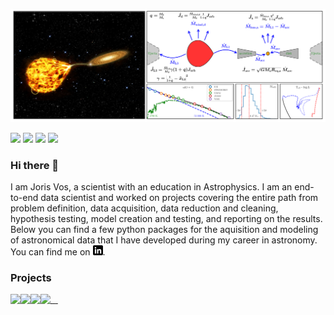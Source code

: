 ![Joris Vos header](https://raw.githubusercontent.com/vosjo/vosjo/master/header.svg)

![](https://img.shields.io/badge/OS-Linux-informational?style=flat&logo=Linux&logoColor=white&color=blue)
![](https://img.shields.io/badge/Code-Python-informational?style=flat&logo=Python&logoColor=white&color=blue)
![](https://img.shields.io/badge/Code-JavaScript-informational?style=flat&logo=JavaScript&logoColor=white&color=blue)
![](https://img.shields.io/badge/Code-SQL-informational?style=flat&logo=PostGreSQL&logoColor=white&color=blue)

### Hi there 👋
I am Joris Vos, a scientist with an education in Astrophysics. I am an end-to-end data scientist and worked on projects covering the entire path from problem definition, data acquisition, data reduction and cleaning, hypothesis testing, model creation and testing, and reporting on the results. Below you can find a few python packages for the aquisition and modeling of astronomical data that I have developed during my career in astronomy. 
You can find me on <a href="https://www.linkedin.com/in/joris-vos/"><img height="16" src="https://raw.githubusercontent.com/vosjo/vosjo/master/linkedin-3-16.png?raw=true"></a>.

### Projects
<a href="https://github.com/vosjo/nnaps">
  <img align="left" src="https://github-readme-stats.vercel.app/api/pin/?username=vosjo&repo=nnaps" />
</a>
<a href="https://github.com/vosjo/trackExplorer">
  <img align="left" src="https://github-readme-stats.vercel.app/api/pin/?username=vosjo&repo=trackExplorer" />
</a>
<a href="https://github.com/vosjo/speedyfit">
  <img align="left" src="https://github-readme-stats.vercel.app/api/pin/?username=vosjo&repo=speedyfit" />
</a>
<a href="https://github.com/vosjo/emcmass">
  <img align="left" src="https://github-readme-stats.vercel.app/api/pin/?username=vosjo&repo=emcmass" />
</a>

<!--
**vosjo/vosjo** is a ✨ _special_ ✨ repository because its `README.md` (this file) appears on your GitHub profile.

Here are some ideas to get you started:

- 🔭 I’m currently working on ...
- 🌱 I’m currently learning ...
- 👯 I’m looking to collaborate on ...
- 🤔 I’m looking for help with ...
- 💬 Ask me about ...
- 📫 How to reach me: ...
- 😄 Pronouns: ...
- ⚡ Fun fact: ...
-->
